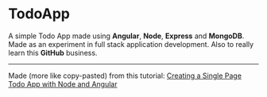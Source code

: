 TodoApp
=====================

A simple Todo App made using **Angular**, **Node**, **Express** and **MongoDB**. Made as an experiment in full stack application development. Also to really learn this **GitHub** business.

----------

Made (more like copy-pasted) from this tutorial:
[Creating a Single Page Todo App with Node and Angular](http://scotch.io/tutorials/javascript/creating-a-single-page-todo-app-with-node-and-angular)